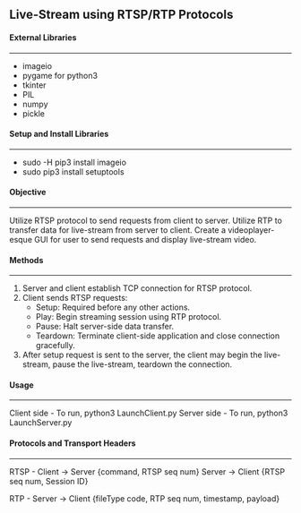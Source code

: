 ## Live-Stream using RTSP/RTP Protocols

#### External Libraries
---
- imageio
- pygame for python3
- tkinter
- PIL
- numpy
- pickle

#### Setup and Install Libraries
---
- sudo -H pip3 install imageio
- sudo pip3 install setuptools

#### Objective
---
Utilize RTSP protocol to send requests from client to server. Utilize RTP to transfer data for live-stream from server to client. Create a videoplayer-esque GUI for user to send requests and display live-stream video.

#### Methods
---
1. Server and client establish TCP connection for RTSP protocol.
2. Client sends RTSP requests:
	- Setup: Required before any other actions.
	- Play: Begin streaming session using RTP protocol.
	- Pause: Halt server-side data transfer.
	- Teardown: Terminate client-side application and close connection gracefully.
3. After setup request is sent to the server, the client may begin the live-stream, pause the live-stream, teardown the connection.

#### Usage
---
Client side - To run, python3 LaunchClient.py <IP address> <RTSP Port> <RTP Port>
Server side - To run, python3 LaunchServer.py <RTSP Port>

#### Protocols and Transport Headers
---
RTSP - Client -> Server {command, RTSP seq num}
       Server -> Client {RTSP seq num, Session ID}

RTP  - Server -> Client {fileType code, RTP seq num, timestamp, payload}
